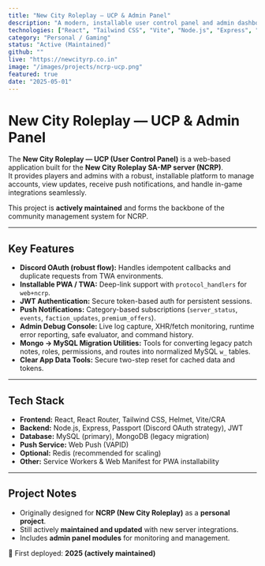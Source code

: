 ```yaml
---
title: "New City Roleplay — UCP & Admin Panel"
description: "A modern, installable user control panel and admin dashboard for the New City Roleplay SA-MP server, featuring Discord OAuth, PWA/TWA support, push notifications, and Mongo→MySQL migration utilities."
technologies: ["React", "Tailwind CSS", "Vite", "Node.js", "Express", "MySQL", "Discord OAuth", "Web Push"]
category: "Personal / Gaming"
status: "Active (Maintained)"
github: ""
live: "https://newcityrp.co.in"
image: "/images/projects/ncrp-ucp.png"
featured: true
date: "2025-05-01"
---
```


# New City Roleplay — UCP & Admin Panel

The **New City Roleplay — UCP (User Control Panel)** is a web-based application built for the **New City Roleplay SA-MP server (NCRP)**.  
It provides players and admins with a robust, installable platform to manage accounts, view updates, receive push notifications, and handle in-game integrations seamlessly.  

This project is **actively maintained** and forms the backbone of the community management system for NCRP.

---

## Key Features

- **Discord OAuth (robust flow):** Handles idempotent callbacks and duplicate requests from TWA environments.  
- **Installable PWA / TWA:** Deep-link support with `protocol_handlers` for `web+ncrp`.  
- **JWT Authentication:** Secure token-based auth for persistent sessions.  
- **Push Notifications:** Category-based subscriptions (`server_status`, `events`, `faction_updates`, `premium_offers`).  
- **Admin Debug Console:** Live log capture, XHR/fetch monitoring, runtime error reporting, safe evaluator, and command history.  
- **Mongo → MySQL Migration Utilities:** Tools for converting legacy patch notes, roles, permissions, and routes into normalized MySQL `w_` tables.  
- **Clear App Data Tools:** Secure two-step reset for cached data and tokens.  

---

## Tech Stack

- **Frontend:** React, React Router, Tailwind CSS, Helmet, Vite/CRA  
- **Backend:** Node.js, Express, Passport (Discord OAuth strategy), JWT  
- **Database:** MySQL (primary), MongoDB (legacy migration)  
- **Push Service:** Web Push (VAPID)  
- **Optional:** Redis (recommended for scaling)  
- **Other:** Service Workers & Web Manifest for PWA installability  

---

## Project Notes

- Originally designed for **NCRP (New City Roleplay)** as a **personal project**.  
- Still actively **maintained and updated** with new server integrations.  
- Includes **admin panel modules** for monitoring and management.  

📅 First deployed: **2025 (actively maintained)**  
